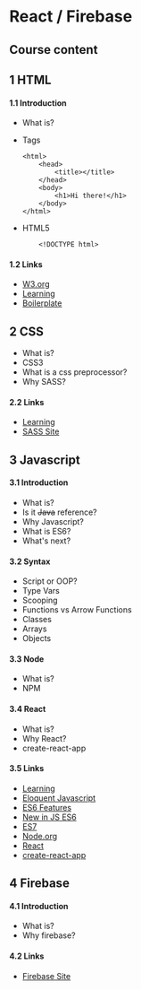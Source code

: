 # React / Firebase
## Course content
## 1 HTML
#### 1.1 Introduction
- What is?
- Tags
	```
    <html>
    	<head>
        	<title></title>
        </head>
        <body>
        	<h1>Hi there!</h1>
        </body>
    </html>
    ```
- HTML5 

	```
    	<!DOCTYPE html>
    ```

#### 1.2 Links
- [W3.org](https://www.w3.org/html/)
- [Learning](https://developer.mozilla.org/en-US/docs/Learn/HTML)
- [Boilerplate](https://html5boilerplate.com/)

## 2 CSS
- What is?
- CSS3
- What is a css preprocessor?
- Why SASS?

#### 2.2 Links
- [Learning](https://developer.mozilla.org/en-US/docs/Learn/CSS)
- [SASS Site](https://sass-lang.com/)


## 3 Javascript
#### 3.1 Introduction
- What is?
- Is it ~~Java~~ reference?
- Why Javascript?
- What is ES6?
- What's next?
#### 3.2 Syntax
- Script or OOP?
- Type Vars
- Scooping
- Functions vs Arrow Functions
- Classes
- Arrays
- Objects

#### 3.3 Node
- What is?
- NPM
#### 3.4 React
- What is?
- Why React?
- create-react-app
#### 3.5 Links
- [Learning](https://developer.mozilla.org/en-US/docs/Learn/JavaScript)
- [Eloquent Javascript](http://eloquentjavascript.net/)
- [ES6 Features](http://es6-features.org/#Constants)
- [New in JS ES6](https://developer.mozilla.org/en-US/docs/Web/JavaScript/New_in_JavaScript/ECMAScript_2015_support_in_Mozilla)
- [ES7](https://developer.mozilla.org/en-US/docs/Web/JavaScript/New_in_JavaScript/ECMAScript_Next_support_in_Mozilla)
- [Node.org](https://nodejs.org/en/)
- [React](https://reactjs.org/)
- [create-react-app](https://github.com/facebook/create-react-app)
## 4 Firebase
#### 4.1 Introduction
- What is?
- Why firebase?
#### 4.2 Links
- [Firebase Site](https://firebase.google.com/)